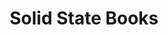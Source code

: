 ---
title: "Solid State Books"
url: /washington/solid-state-books-14th-street-northwest/
shop: books
---